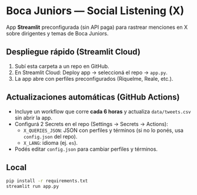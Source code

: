 
# Boca Juniors — Social Listening (X)

App **Streamlit** preconfigurada (sin API paga) para rastrear menciones en X sobre dirigentes y temas de Boca Juniors.

## Despliegue rápido (Streamlit Cloud)
1. Subí esta carpeta a un repo en GitHub.
2. En Streamlit Cloud: Deploy app → seleccioná el repo → `app.py`.
3. La app abre con perfiles preconfigurados (Riquelme, Reale, etc.).

## Actualizaciones automáticas (GitHub Actions)
- Incluye un workflow que corre **cada 6 horas** y actualiza `data/tweets.csv` sin abrir la app.
- Configurá 2 Secrets en el repo (Settings → Secrets → Actions):
  - `X_QUERIES_JSON`: JSON con perfiles y términos (si no lo ponés, usa `config.json` del repo).
  - `X_LANG`: idioma (ej. `es`).
- Podés editar `config.json` para cambiar perfiles y términos.

## Local
```bash
pip install -r requirements.txt
streamlit run app.py
```

